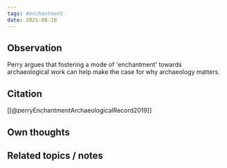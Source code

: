 ```yaml
---
tags: #enchantment
date: 2021-06-16
---
```


## Observation
Perry argues that fostering a mode of 'enchantment' towards archaeological work can help make the case for why archaeology matters.

## Citation
[[@perryEnchantmentArchaeologicalRecord2019]]

## Own thoughts

## Related topics / notes
